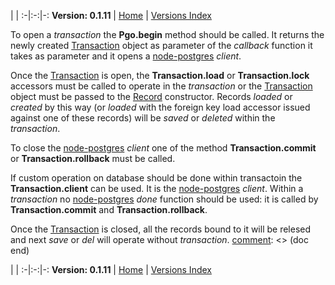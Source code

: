 
 | |
:-|:-:|-:
__Version: 0.1.11__ | [Home](Home.md) | [Versions Index](https://bitbucket.org/cicci/node-postgres-orm/src/master/doc/Index.md)

[comment]: <> (doc begin)
To open a _transaction_ the __Pgo.begin__ method should be called. It returns the newly
created [Transaction](Transaction.md) object as parameter of the _callback_ function it takes
as parameter and it opens a [node-postgres](https://www.npmjs.org/package/pg) _client_.

Once the [Transaction](Transaction.md) is open, the __Transaction.load__ or
__Transaction.lock__ accessors must be called to operate in the _transaction_ or the
[Transaction](Transaction.md) object must be passed to the [Record](Record.md)
constructor. Records _loaded_ or _created_ by this way (or _loaded_ with the foreign key load
accessor issued against one of these records) will be _saved_ or _deleted_ within the
_transaction_.

To close the [node-postgres](https://www.npmjs.org/package/pg) _client_ one of the method
__Transaction.commit__ or __Transaction.rollback__ must be called.

If custom operation on database should be done within transactoin the __Transaction.client__
can be used. It is the [node-postgres](https://www.npmjs.org/package/pg) _client_. Within a
_transaction_ no [node-postgres](https://www.npmjs.org/package/pg) _done_ function should be
used: it is called by __Transaction.commit__ and __Transaction.rollback__.

Once the [Transaction](Transaction.md) is closed, all the records bound to it will be relesed
and next _save_ or _del_ will operate without _transaction_.
[comment]: <> (doc end)

 | |
:-|:-:|-:
__Version: 0.1.11__ | [Home](Home.md) | [Versions Index](https://bitbucket.org/cicci/node-postgres-orm/src/master/doc/Index.md)
